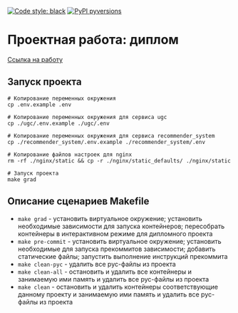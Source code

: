 [![Code style: black](https://badgen.net/badge/codestyle/black/black)](https://github.com/psf/black)
[![PyPI pyversions](https://badgen.net/badge/python/3.10/green)](https://www.python.org)


# Проектная работа: диплом

[Ссылка на работу](https://github.com/xh4vm/graduate_work)

## Запуск проекта
``` 
# Копирование переменных окружения
cp .env.example .env 

# Копирование переменных окружения для сервиса ugc
cp ./ugc/.env.example ./ugc/.env 

# Копирование переменных окружения для сервиса recommender_system
cp ./recommender_system/.env.example ./recommender_system/.env 

# Копирование файлов настроек для nginx
rm -rf ./nginx/static && cp -r ./nginx/static_defaults/ ./nginx/static

# Запуск проекта
make grad
```

## Описание сценариев Makefile
- `make grad` - установить виртуальное окружение; установить необходимые зависимости для запуска контейнеров; пересобрать контейнеры в интерактивном режиме для дипломного проекта
- `make pre-commit` - установить виртуальное окружение; установить необходимые для запуска прекоммитов зависимости; добавить статические файлы; запустить выполнение инструкций прекоммита
- `make clean-pyc` - удалить все pyc-файлы из проекта
- `make clean-all` - остановить и удалить все контейнеры и занимаемую ими память и удалить все pyc-файлы из проекта
- `make clean` - остановить и удалить контейнеры соответствующие данному проекту и занимаемую ими память и удалить все pyc-файлы из проекта
